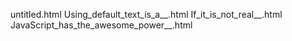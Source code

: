 untitled.html
Using_default_text_is_a__.html
If_it_is_not_real__.html
JavaScript_has_the_awesome_power__.html

